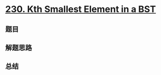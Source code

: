 # [230. Kth Smallest Element in a BST](https://leetcode.com/problems/kth-smallest-element-in-a-bst/)

## 题目


## 解题思路


## 总结



